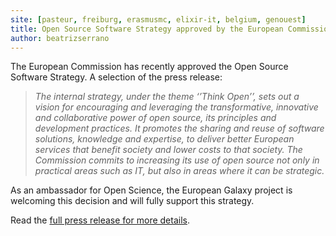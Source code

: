 ```yaml
---
site: [pasteur, freiburg, erasmusmc, elixir-it, belgium, genouest]
title: Open Source Software Strategy approved by the European Commission
author: beatrizserrano
---
```



The European Commission has recently approved the Open Source Software Strategy. A selection of the press release:

> *The internal strategy, under the theme ‘’Think Open’’, sets out a vision for encouraging and leveraging the transformative, innovative and collaborative power of open source, its principles and development practices. It promotes the sharing and reuse of software solutions, knowledge and expertise, to deliver better European services that benefit society and lower costs to that society. The Commission commits to increasing its use of open source not only in practical areas such as IT, but also in areas where it can be strategic.*

As an ambassador for Open Science, the European Galaxy project is welcoming this decision and will fully support this strategy.

Read the [full press release for more details](https://ec.europa.eu/info/news/european-commission-adopts-new-open-source-software-strategy-2020-2023-2020-oct-20_en).